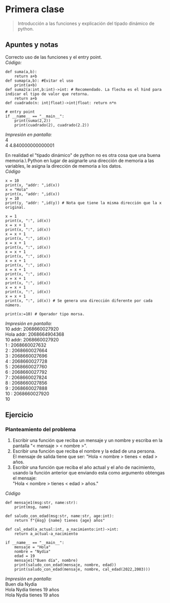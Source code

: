 # Primera clase
>Introducción a las funciones y explicación del tipado dinámico de python.
## Apuntes y notas
Correcto uso de las funciones y el entry point.\
*Código:*
```
def suma(a,b):
    return a+b
def sumap(a,b): #Evitar el uso
    print(a+b)
def suma2(a:int,b:int)->int: # Recomendado. La flecha es el hind para indicar el tipo de valor que retorna.
    return a+b
def cuadrado(n: int|float)->int|float: return n*n

# entry point
if __name__ == "__main__":
    print(suma(2,2))
    print(cuadrado(2), cuadrado(2.2))
```
*Impresión en pantalla:*\
4\
4 4.840000000000001

En realidad el "tipado dinámico" de python no es otra cosa que una buena memoria.\ 
Python en lugar de asignarle una dirección de memoria a las variables, le asigna la dirección de memoria a los datos.\
*Código*
```
x = 10
print(x, "addr: ",id(x))
x = "Hola"
print(x, "addr: ",id(x))
y = 10
print(y, "addr: ",id(y)) # Nota que tiene la misma dirección que la x original.

x = 1
print(x, ":", id(x))
x = x + 1
print(x, ":", id(x))
x = x + 1
print(x, ":", id(x))
x = x + 1
print(x, ":", id(x))
x = x + 1
print(x, ":", id(x))
x = x + 1
print(x, ":", id(x))
x = x + 1
print(x, ":", id(x))
x = x + 1
print(x, ":", id(x))
x = x + 1
print(x, ":", id(x))
x = x + 1
print(x, ":", id(x)) # Se genera una dirección diferente por cada número.

print(x:=10) # Operador tipo morsa.
```
*Impresión en pantalla:*\
10 addr:  2068660027920\
Hola addr:  2068664904368\
10 addr:  2068660027920\
1 : 2068660027632\
2 : 2068660027664\
3 : 2068660027696\
4 : 2068660027728\
5 : 2068660027760\
6 : 2068660027792\
7 : 2068660027824\
8 : 2068660027856\
9 : 2068660027888\
10 : 2068660027920\
10

## Ejercicio
### Planteamiento del problema
1. Escribir una función que reciba un mensaje y un nombre y escriba en la pantalla "< mensaje > < nombre >".
2. Escribir una función que reciba el nombre y la edad de una persona.\
El mensaje de salida tiene que ser: "Hola < nombre > tienes < edad > años.
3. Escribir una función que reciba el año actual y el año de nacimiento, usando la función anterior que enviando esta como argumento obtengas el mensaje:\
 "Hola < nombre > tienes < edad > años."

*Código*
```
def mensaje1(msg:str, name:str):
    print(msg, name)

def saludo_con_edad(msg:str, name:str, age:int):
    return f"{msg} {name} tienes {age} años"

def cal_edad(a_actual:int, a_nacimiento:int)->int:
    return a_actual-a_nacimiento

if __name__ == "__main__":
    mensaje = "Hola"
    nombre = "Nydia"
    edad = 19
    mensaje1("Buen día", nombre)
    print(saludo_con_edad(mensaje, nombre, edad))
    print(saludo_con_edad(mensaje, nombre, cal_edad(2022,2003)))
```
*Impresión en pantalla:*\
Buen día Nydia\
Hola Nydia tienes 19 años\
Hola Nydia tienes 19 años
